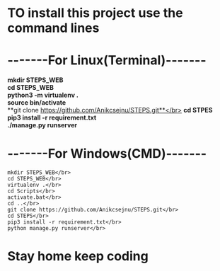 # TO install this project use the command lines
# -------For Linux(Terminal)-------
**mkdir STEPS_WEB**</br>
**cd STEPS_WEB**</br>
**python3 -m virtualenv .**</br>
**source bin/activate**</br>
**git clone https://github.com/Anikcsejnu/STEPS.git**</br>
**cd STPES**</br>
**pip3 install -r requirement.txt**</br>
**./manage.py runserver**</br>

# -------For Windows(CMD)-------
```
mkdir STEPS_WEB</br>
cd STEPS_WEB</br>
virtualenv .</br>
cd Scripts</br>
activate.bat</br>
cd ..</br>
git clone https://github.com/Anikcsejnu/STEPS.git</br>
cd STEPS</br>
pip3 install -r requirement.txt</br>
python manage.py runserver</br>
```
# Stay home keep coding<br>


